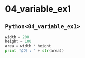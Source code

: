 # 04_variable_ex1

## `Python<04_variable_ex1>`
```py
width = 200
height = 100
area = width * height
print('넓이 : ' + str(area))
```


